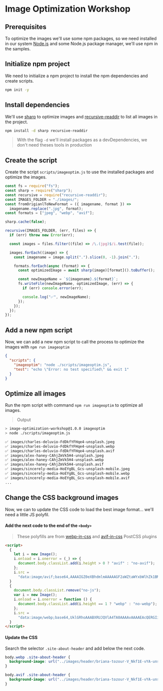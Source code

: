 # Image Optimization Workshop

## Prerequisites

To optimize the images we'll use some npm packages, so we need installed in our system [Node.js](https://nodejs.org/) and some Node.js package manager, we'll use npm in the samples.

## Initialize npm project

We need to initialize a npm project to install the npm dependencies and create scripts.

```bash
npm init -y
```

## Install dependencies

We'll use [sharp](https://sharp.pixelplumbing.com/) to optimize images and [recursive-readdir](https://github.com/jergason/recursive-readdir) to list all images in the project.

```bash
npm install -d sharp recursive-readdir
```

> With the flag `-d` we'll install packages as a devDependencies, we don't need theses tools in production

## Create the script

Create the script `scripts/imageoptim.js` to use the installed packages and optimize the images.

```js
const fs = require("fs");
const sharp = require("sharp");
const recursive = require("recursive-readdir");
const IMAGES_FOLDER = "./images/";
const fromOrigianlToNewFormat = ({ imagename, format }) =>
  imagename.replace(".jpg", format);
const formats = ["jpeg", "webp", "avif"];

sharp.cache(false);

recursive(IMAGES_FOLDER, (err, files) => {
  if (err) throw new Error(err);

  const images = files.filter((file) => /\.(jpg)$/i.test(file));

  images.forEach((image) => {
    const imagename = image.split(".").slice(0, -1).join(".");

    formats.forEach(async (format) => {
      const optimizedImage = await sharp(image)[format]().toBuffer();

      const newImageName = `${imagename}.${format}`;
      fs.writeFile(newImageName, optimizedImage, (err) => {
        if (err) console.error(err);

        console.log("✅", newImageName);
      });
    });
  });
});
```

## Add a new npm script

Now, we can add a new npm script to call the process to optimize the images with `npm run imageoptim`

```json
{
  "scripts": {
    "imageoptim": "node ./scripts/imageoptim.js",
    "test": "echo \"Error: no test specified\" && exit 1"
  }
}
```

## Optimize all images

Run the npm script with command `npm run imageoptim` to optimize all images.

> Output

```bash
> image-optimization-workshop@1.0.0 imageoptim
> node ./scripts/imageoptim.js

✅ images/charles-deluvio-FdDkfYFHqe4-unsplash.jpeg
✅ images/charles-deluvio-FdDkfYFHqe4-unsplash.webp
✅ images/charles-deluvio-FdDkfYFHqe4-unsplash.avif
✅ images/alex-haney-CAhjZmVk5H4-unsplash.jpeg
✅ images/alex-haney-CAhjZmVk5H4-unsplash.webp
✅ images/alex-haney-CAhjZmVk5H4-unsplash.avif
✅ images/sincerely-media-HoEYgBL_Gcs-unsplash-mobile.jpeg
✅ images/sincerely-media-HoEYgBL_Gcs-unsplash-mobile.webp
✅ images/sincerely-media-HoEYgBL_Gcs-unsplash-mobile.avif
...
```

## Change the CSS background images

Now, we can to update the CSS code to load the best image format... we'll need a little JS polyfil.

#### Add the next code to the end of the `<body>`

> These polyfills are from [webp-in-css](https://github.com/ai/webp-in-css) and [avif-in-css](https://github.com/nucliweb/avif-in-css) PostCSS plugins

```html
<script>
  {
    let i = new Image();
    i.onload = i.onerror = (_) => {
      document.body.classList.add(i.height > 0 ? "avif" : "no-avif");
    };
    i.src =
      "data:image/avif;base64,AAAAIGZ0eXBhdmlmAAAAAGF2aWZtaWYxbWlhZk1BMUIAAADybWV0YQAAAAAAAAAoaGRscgAAAAAAAAAAcGljdAAAAAAAAAAAAAAAAGxpYmF2aWYAAAAADnBpdG0AAAAAAAEAAAAeaWxvYwAAAABEAAABAAEAAAABAAABGgAAAB0AAAAoaWluZgAAAAAAAQAAABppbmZlAgAAAAABAABhdjAxQ29sb3IAAAAAamlwcnAAAABLaXBjbwAAABRpc3BlAAAAAAAAAAIAAAACAAAAEHBpeGkAAAAAAwgICAAAAAxhdjFDgQ0MAAAAABNjb2xybmNseAACAAIAAYAAAAAXaXBtYQAAAAAAAAABAAEEAQKDBAAAACVtZGF0EgAKCBgANogQEAwgMg8f8D///8WfhwB8+ErK42A=";
  }
  {
    document.body.classList.remove("no-js");
    var i = new Image();
    i.onload = i.onerror = function () {
      document.body.classList.add(i.height == 1 ? "webp" : "no-webp");
    };
    i.src =
      "data:image/webp;base64,UklGRhoAAABXRUJQVlA4TA0AAAAvAAAAEAcQERGIiP4HAA==";
  }
</script>
```

#### Update the CSS

Search the selector `.site-about-header` and add below the next code.

```css
body.webp .site-about-header {
  background-image: url("../images/header/briana-tozour-V_Nkf1E-vYA-unsplash.webp");
}

body.avif .site-about-header {
  background-image: url("../images/header/briana-tozour-V_Nkf1E-vYA-unsplash.avif");
}
```
